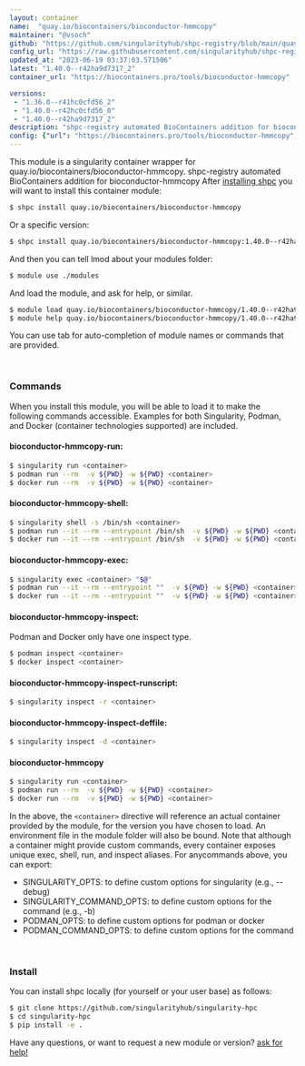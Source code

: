 ```yaml
---
layout: container
name:  "quay.io/biocontainers/bioconductor-hmmcopy"
maintainer: "@vsoch"
github: "https://github.com/singularityhub/shpc-registry/blob/main/quay.io/biocontainers/bioconductor-hmmcopy/container.yaml"
config_url: "https://raw.githubusercontent.com/singularityhub/shpc-registry/main/quay.io/biocontainers/bioconductor-hmmcopy/container.yaml"
updated_at: "2023-06-19 03:37:03.571506"
latest: "1.40.0--r42ha9d7317_2"
container_url: "https://biocontainers.pro/tools/bioconductor-hmmcopy"

versions:
 - "1.36.0--r41hc0cfd56_2"
 - "1.40.0--r42hc0cfd56_0"
 - "1.40.0--r42ha9d7317_2"
description: "shpc-registry automated BioContainers addition for bioconductor-hmmcopy"
config: {"url": "https://biocontainers.pro/tools/bioconductor-hmmcopy", "maintainer": "@vsoch", "description": "shpc-registry automated BioContainers addition for bioconductor-hmmcopy", "latest": {"1.40.0--r42ha9d7317_2": "sha256:4fbe085107ea1122eb98d2a7111cfeddb50dae625bcb03a2749029079070d6ce"}, "tags": {"1.36.0--r41hc0cfd56_2": "sha256:cc8d9c0d15af0412738d16b6c0084274fe8eb2ab6a63f7f53624e29023fcb172", "1.40.0--r42hc0cfd56_0": "sha256:9a1726df08dbbf004065c203c2ef7890daa473a6ee41fd15ef64965aa08da7af", "1.40.0--r42ha9d7317_2": "sha256:4fbe085107ea1122eb98d2a7111cfeddb50dae625bcb03a2749029079070d6ce"}, "docker": "quay.io/biocontainers/bioconductor-hmmcopy"}
---
```


This module is a singularity container wrapper for quay.io/biocontainers/bioconductor-hmmcopy.
shpc-registry automated BioContainers addition for bioconductor-hmmcopy
After [installing shpc](#install) you will want to install this container module:


```bash
$ shpc install quay.io/biocontainers/bioconductor-hmmcopy
```

Or a specific version:

```bash
$ shpc install quay.io/biocontainers/bioconductor-hmmcopy:1.40.0--r42ha9d7317_2
```

And then you can tell lmod about your modules folder:

```bash
$ module use ./modules
```

And load the module, and ask for help, or similar.

```bash
$ module load quay.io/biocontainers/bioconductor-hmmcopy/1.40.0--r42ha9d7317_2
$ module help quay.io/biocontainers/bioconductor-hmmcopy/1.40.0--r42ha9d7317_2
```

You can use tab for auto-completion of module names or commands that are provided.

<br>

### Commands

When you install this module, you will be able to load it to make the following commands accessible.
Examples for both Singularity, Podman, and Docker (container technologies supported) are included.

#### bioconductor-hmmcopy-run:

```bash
$ singularity run <container>
$ podman run --rm  -v ${PWD} -w ${PWD} <container>
$ docker run --rm  -v ${PWD} -w ${PWD} <container>
```

#### bioconductor-hmmcopy-shell:

```bash
$ singularity shell -s /bin/sh <container>
$ podman run --it --rm --entrypoint /bin/sh  -v ${PWD} -w ${PWD} <container>
$ docker run --it --rm --entrypoint /bin/sh  -v ${PWD} -w ${PWD} <container>
```

#### bioconductor-hmmcopy-exec:

```bash
$ singularity exec <container> "$@"
$ podman run --it --rm --entrypoint ""  -v ${PWD} -w ${PWD} <container> "$@"
$ docker run --it --rm --entrypoint ""  -v ${PWD} -w ${PWD} <container> "$@"
```

#### bioconductor-hmmcopy-inspect:

Podman and Docker only have one inspect type.

```bash
$ podman inspect <container>
$ docker inspect <container>
```

#### bioconductor-hmmcopy-inspect-runscript:

```bash
$ singularity inspect -r <container>
```

#### bioconductor-hmmcopy-inspect-deffile:

```bash
$ singularity inspect -d <container>
```



#### bioconductor-hmmcopy

```bash
$ singularity run <container>
$ podman run --rm  -v ${PWD} -w ${PWD} <container>
$ docker run --rm  -v ${PWD} -w ${PWD} <container>
```


In the above, the `<container>` directive will reference an actual container provided
by the module, for the version you have chosen to load. An environment file in the
module folder will also be bound. Note that although a container
might provide custom commands, every container exposes unique exec, shell, run, and
inspect aliases. For anycommands above, you can export:

 - SINGULARITY_OPTS: to define custom options for singularity (e.g., --debug)
 - SINGULARITY_COMMAND_OPTS: to define custom options for the command (e.g., -b)
 - PODMAN_OPTS: to define custom options for podman or docker
 - PODMAN_COMMAND_OPTS: to define custom options for the command

<br>

### Install

You can install shpc locally (for yourself or your user base) as follows:

```bash
$ git clone https://github.com/singularityhub/singularity-hpc
$ cd singularity-hpc
$ pip install -e .
```

Have any questions, or want to request a new module or version? [ask for help!](https://github.com/singularityhub/singularity-hpc/issues)